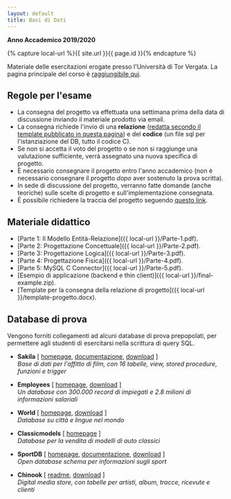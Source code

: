 ```yaml
---
layout: default
title: Basi di Dati
---
```

**Anno Accademico 2019/2020**    

{% capture local-url %}{{ site.url }}{{ page.id }}{% endcapture %}

Materiale delle esercitazioni erogate presso l'Università di Tor Vergata. La pagina principale del corso è [raggiungibile qui](http://didatticaweb.uniroma2.it/informazioni/index/insegnamento/185441-Basi-Di-Dati).


Regole per l'esame
------------------

* La consegna del progetto va effettuata una settimana prima della data di discussione inviando il materiale prodotto via email.
* La consegna richiede l'invio di una **relazione** (<u>redatta secondo il template pubblicato in questa pagina</u>) e del **codice** (un file sql per l'istanziazione del DB, tutto il codice C).
* Se non si accetta il voto del progetto o se non si raggiunge una valutazione sufficiente, verrà assegnato una nuova specifica di progetto.
* È necessario consegnare il progetto entro l'anno accademico (non è necessario consegnare il progetto _dopo_ aver sostenuto la prova scritta).
* In sede di discussione del progetto, verranno fatte domande (anche teoriche) sulle scelte di progetto e sull'implementazione consegnata.
* È possibile richiedere la traccia del progetto seguendo [questo link](https://www.pellegrini.tk/progetti/).


Materiale didattico
--------------------

* [Parte 1: Il Modello Entità-Relazione]({{ local-url }}/Parte-1.pdf).
* [Parte 2: Progettazione Concettuale]({{ local-url }}/Parte-2.pdf).
* [Parte 3: Progettazione Logica]({{ local-url }}/Parte-3.pdf).
* [Parte 4: Progettazione Fisica]({{ local-url }}/Parte-4.pdf).
* [Parte 5: MySQL C Connector]({{ local-url }}/Parte-5.pdf).
* [Esempio di applicazione (backend e thin client)]({{ local-url }}/final-example.zip).
* [Template per la consegna della relazione di progetto]({{ local-url }}/template-progetto.docx).

## Database di prova

Vengono forniti collegamenti ad alcuni database di prova prepopolati, per permettere agli studenti di esercitarsi nella scrittura di query SQL.

* **Sakila** [ [homepage](http://dev.mysql.com/doc/sakila/en/index.html), [documentazione](https://dev.mysql.com/doc/sakila/en/sakila-structure.html), [download](https://dev.mysql.com/doc/index-other.html) ]    
  *Base di dati per l'affitto di film, con 16 tabelle, view, stored procedure, funzioni e trigger*

* **Employees** [ [homepage](https://dev.mysql.com/doc/employee/en/), [download](https://dev.mysql.com/doc/index-other.html) ]    
*Un database con 300.000 record di impiegati e 2.8 milioni di informazioni salariali*
  
* **World** [ [homepage](https://dev.mysql.com/doc/world-setup/en/), [download](https://dev.mysql.com/doc/index-other.html) ]   
  *Database su città e lingue nel mondo*

* **Classicmodels** [ [homepage](http://www.mysqltutorial.org/mysql-sample-database.aspx) ]   
  *Database per la vendita di modelli di auto classici*

* **SportDB**  [ [homepage](http://www.sportsdb.org/sd), [documentazione](http://www.sportsdb.org/sd/documentation), [download](http://www.sportsdb.org/sd/samples) ]   
  *Open database schema per informazioni sugli sport*

* **Chinook** [ [readme](https://github.com/lerocha/chinook-database), [download](https://github.com/lerocha/chinook-database/tree/master/ChinookDatabase/DataSources) ]   
  *Digital media store, con tabelle per artisti, album, tracce, ricevute e clienti*
